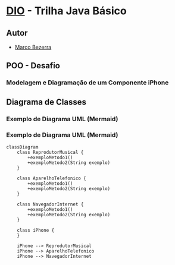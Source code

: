 # [DIO](www.dio.me) - Trilha Java Básico

## Autor
- [Marco Bezerra](https://github.com/marcobz-bzz)

## POO - Desafio

### Modelagem e Diagramação de um Componente iPhone

## Diagrama de Classes

### Exemplo de Diagrama UML (Mermaid)

### Exemplo de Diagrama UML (Mermaid)
```mermaid
classDiagram
    class ReprodutorMusical {
        +exemploMetodo1()
        +exemploMetodo2(String exemplo)
    }

    class AparelhoTelefonico {
        +exemploMetodo1()
        +exemploMetodo2(String exemplo)
    }

    class NavegadorInternet {
        +exemploMetodo1()
        +exemploMetodo2(String exemplo)
    }

    class iPhone {
    }

    iPhone --> ReprodutorMusical
    iPhone --> AparelhoTelefonico
    iPhone --> NavegadorInternet
```
